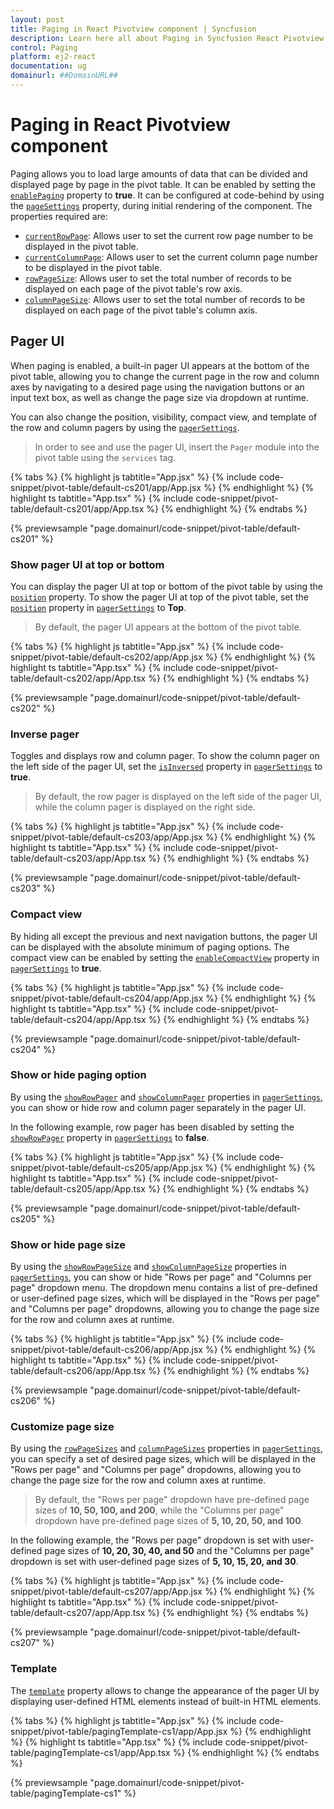 ```yaml
---
layout: post
title: Paging in React Pivotview component | Syncfusion
description: Learn here all about Paging in Syncfusion React Pivotview component of Syncfusion Essential JS 2 and more.
control: Paging 
platform: ej2-react
documentation: ug
domainurl: ##DomainURL##
---
```


# Paging in React Pivotview component

Paging allows you to load large amounts of data that can be divided and displayed page by page in the pivot table. It can be enabled by setting the [`enablePaging`](https://ej2.syncfusion.com/react/documentation/api/pivotview/#enablepaging) property to **true**. It can be configured at code-behind by using the [`pageSettings`](https://ej2.syncfusion.com/react/documentation/api/pivotview/#pagesettings) property, during initial rendering of the component. The properties required are:

* [`currentRowPage`](https://ej2.syncfusion.com/react/documentation/api/pivotview/pageSettings/#currentrowpage): Allows user to set the current row page number to be displayed in the pivot table.
* [`currentColumnPage`](https://ej2.syncfusion.com/react/documentation/api/pivotview/pageSettings/#currentcolumnpage): Allows user to set the current column page number to be displayed in the pivot table.
* [`rowPageSize`](https://ej2.syncfusion.com/react/documentation/api/pivotview/pageSettings/#rowpagesize): Allows user to set the total number of records to be displayed on each page of the pivot table's row axis.
* [`columnPageSize`](https://ej2.syncfusion.com/react/documentation/api/pivotview/pageSettings/#columnpagesize): Allows user to set the total number of records to be displayed on each page of the pivot table's column axis.

## Pager UI

When paging is enabled, a built-in pager UI appears at the bottom of the pivot table, allowing you to change the current page in the row and column axes by navigating to a desired page using the navigation buttons or an input text box, as well as change the page size via dropdown at runtime.

You can also change the position, visibility, compact view, and template of the row and column pagers by using the [`pagerSettings`](https://ej2.syncfusion.com/react/documentation/api/pivotview/#pagersettings).

> In order to see and use the pager UI, insert the `Pager` module into the pivot table using the `services` tag.

{% tabs %}
{% highlight js tabtitle="App.jsx" %}
{% include code-snippet/pivot-table/default-cs201/app/App.jsx %}
{% endhighlight %}
{% highlight ts tabtitle="App.tsx" %}
{% include code-snippet/pivot-table/default-cs201/app/App.tsx %}
{% endhighlight %}
{% endtabs %}

 {% previewsample "page.domainurl/code-snippet/pivot-table/default-cs201" %}

### Show pager UI at top or bottom

You can display the pager UI at top or bottom of the pivot table by using the [`position`](https://ej2.syncfusion.com/react/documentation/api/pivotview/pagerSettings/#position) property. To show the pager UI at top of the pivot table, set the [`position`](https://ej2.syncfusion.com/react/documentation/api/pivotview/pagerSettings/#position) property in [`pagerSettings`](https://ej2.syncfusion.com/react/documentation/api/pivotview/#pagersettings) to **Top**.

> By default, the pager UI appears at the bottom of the pivot table.

{% tabs %}
{% highlight js tabtitle="App.jsx" %}
{% include code-snippet/pivot-table/default-cs202/app/App.jsx %}
{% endhighlight %}
{% highlight ts tabtitle="App.tsx" %}
{% include code-snippet/pivot-table/default-cs202/app/App.tsx %}
{% endhighlight %}
{% endtabs %}

 {% previewsample "page.domainurl/code-snippet/pivot-table/default-cs202" %}

### Inverse pager

Toggles and displays row and column pager. To show the column pager on the left side of the pager UI, set the [`isInversed`](https://ej2.syncfusion.com/react/documentation/api/pivotview/pagerSettings/#isinversed) property in [`pagerSettings`](https://ej2.syncfusion.com/react/documentation/api/pivotview/#pagersettings) to **true**.

> By default, the row pager is displayed on the left side of the pager UI, while the column pager is displayed on the right side.

{% tabs %}
{% highlight js tabtitle="App.jsx" %}
{% include code-snippet/pivot-table/default-cs203/app/App.jsx %}
{% endhighlight %}
{% highlight ts tabtitle="App.tsx" %}
{% include code-snippet/pivot-table/default-cs203/app/App.tsx %}
{% endhighlight %}
{% endtabs %}

 {% previewsample "page.domainurl/code-snippet/pivot-table/default-cs203" %}

### Compact view

By hiding all except the previous and next navigation buttons, the pager UI can be displayed with the absolute minimum of paging options. The compact view can be enabled by setting the [`enableCompactView`](https://ej2.syncfusion.com/react/documentation/api/pivotview/pagerSettings/#enablecompactview) property in [`pagerSettings`](https://ej2.syncfusion.com/react/documentation/api/pivotview/#pagersettings) to **true**.

{% tabs %}
{% highlight js tabtitle="App.jsx" %}
{% include code-snippet/pivot-table/default-cs204/app/App.jsx %}
{% endhighlight %}
{% highlight ts tabtitle="App.tsx" %}
{% include code-snippet/pivot-table/default-cs204/app/App.tsx %}
{% endhighlight %}
{% endtabs %}

 {% previewsample "page.domainurl/code-snippet/pivot-table/default-cs204" %}

### Show or hide paging option

By using the [`showRowPager`](https://ej2.syncfusion.com/react/documentation/api/pivotview/pagerSettings/#showrowpager) and [`showColumnPager`](https://ej2.syncfusion.com/react/documentation/api/pivotview/pagerSettings/#showcolumnpager) properties in [`pagerSettings`](https://ej2.syncfusion.com/react/documentation/api/pivotview/#pagersettings), you can show or hide row and column pager separately in the pager UI.

In the following example, row pager has been disabled by setting the [`showRowPager`](https://ej2.syncfusion.com/react/documentation/api/pivotview/pagerSettings/#showrowpager) property in [`pagerSettings`](https://ej2.syncfusion.com/react/documentation/api/pivotview/#pagersettings) to **false**.

{% tabs %}
{% highlight js tabtitle="App.jsx" %}
{% include code-snippet/pivot-table/default-cs205/app/App.jsx %}
{% endhighlight %}
{% highlight ts tabtitle="App.tsx" %}
{% include code-snippet/pivot-table/default-cs205/app/App.tsx %}
{% endhighlight %}
{% endtabs %}

 {% previewsample "page.domainurl/code-snippet/pivot-table/default-cs205" %}

### Show or hide page size

By using the [`showRowPageSize`](https://ej2.syncfusion.com/react/documentation/api/pivotview/pagerSettings/#showrowpagesize) and [`showColumnPageSize`](https://ej2.syncfusion.com/react/documentation/api/pivotview/pagerSettings/#showcolumnpagesize) properties in [`pagerSettings`](https://ej2.syncfusion.com/react/documentation/api/pivotview/#pagersettings), you can show or hide "Rows per page" and "Columns per page" dropdown menu. The dropdown menu contains a list of pre-defined or user-defined page sizes, which will be displayed in the "Rows per page" and "Columns per page" dropdowns, allowing you to change the page size for the row and column axes at runtime.

{% tabs %}
{% highlight js tabtitle="App.jsx" %}
{% include code-snippet/pivot-table/default-cs206/app/App.jsx %}
{% endhighlight %}
{% highlight ts tabtitle="App.tsx" %}
{% include code-snippet/pivot-table/default-cs206/app/App.tsx %}
{% endhighlight %}
{% endtabs %}

 {% previewsample "page.domainurl/code-snippet/pivot-table/default-cs206" %}

### Customize page size

By using the [`rowPageSizes`](https://ej2.syncfusion.com/react/documentation/api/pivotview/pagerSettings/#rowpagesizes) and [`columnPageSizes`](https://ej2.syncfusion.com/react/documentation/api/pivotview/pagerSettings/#columnpagesizes) properties in [`pagerSettings`](https://ej2.syncfusion.com/react/documentation/api/pivotview/#pagersettings), you can specify a set of desired page sizes, which will be displayed in the "Rows per page" and "Columns per page" dropdowns, allowing you to change the page size for the row and column axes at runtime.

> By default, the "Rows per page" dropdown have pre-defined page sizes of **10, 50, 100, and 200**, while the "Columns per page" dropdown have pre-defined page sizes of **5, 10, 20, 50, and 100**.

In the following example, the "Rows per page" dropdown is set with user-defined page sizes of **10, 20, 30, 40, and 50** and the "Columns per page" dropdown is set with user-defined page sizes of **5, 10, 15, 20, and 30**.

{% tabs %}
{% highlight js tabtitle="App.jsx" %}
{% include code-snippet/pivot-table/default-cs207/app/App.jsx %}
{% endhighlight %}
{% highlight ts tabtitle="App.tsx" %}
{% include code-snippet/pivot-table/default-cs207/app/App.tsx %}
{% endhighlight %}
{% endtabs %}

 {% previewsample "page.domainurl/code-snippet/pivot-table/default-cs207" %}

### Template

The [`template`](https://ej2.syncfusion.com/react/documentation/api/pivotview/pagerSettings/#template) property allows to change the appearance of the pager UI by displaying user-defined HTML elements instead of built-in HTML elements.

{% tabs %}
{% highlight js tabtitle="App.jsx" %}
{% include code-snippet/pivot-table/pagingTemplate-cs1/app/App.jsx %}
{% endhighlight %}
{% highlight ts tabtitle="App.tsx" %}
{% include code-snippet/pivot-table/pagingTemplate-cs1/app/App.tsx %}
{% endhighlight %}
{% endtabs %}

 {% previewsample "page.domainurl/code-snippet/pivot-table/pagingTemplate-cs1" %}